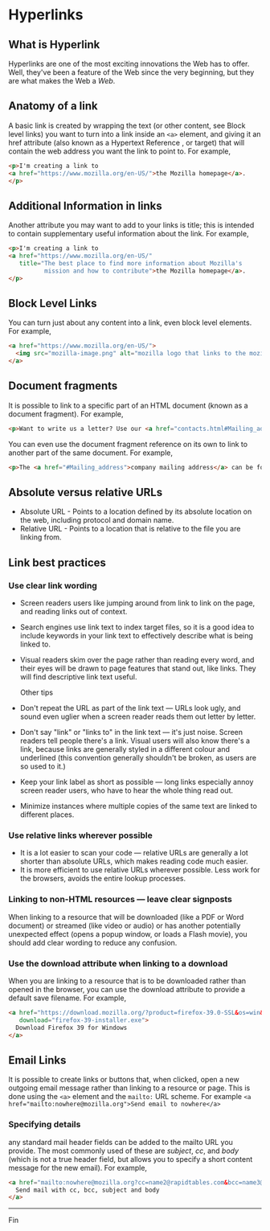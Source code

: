 # Hyperlinks

## What is Hyperlink

Hyperlinks are one of the most exciting innovations the Web has to offer. Well, they've been a feature of the Web since the very beginning, but they are what makes the Web a *Web*.

## Anatomy of a link

A basic link is created by wrapping the text (or other content, see Block level links) you want to turn into a link inside an `<a>` element, and giving it an href attribute (also known as a Hypertext Reference , or target) that will contain the web address you want the link to point to. For example,

```html
<p>I'm creating a link to
<a href="https://www.mozilla.org/en-US/">the Mozilla homepage</a>.
</p>
```

## Additional Information in links

Another attribute you may want to add to your links is title; this is intended to contain supplementary useful information about the link. For example,

```html
<p>I'm creating a link to
<a href="https://www.mozilla.org/en-US/"
   title="The best place to find more information about Mozilla's
          mission and how to contribute">the Mozilla homepage</a>.
</p>
```

## Block Level Links

You can turn just about any content into a link, even block level elements. For example,

```html
<a href="https://www.mozilla.org/en-US/">
  <img src="mozilla-image.png" alt="mozilla logo that links to the mozilla homepage">
</a>
```

## Document fragments

It is possible to link to a specific part of an HTML document (known as a document fragment). For example,

```html
<p>Want to write us a letter? Use our <a href="contacts.html#Mailing_address">mailing address</a>.</p>
```

You can even use the document fragment reference on its own to link to another part of the same document. For example,

```html
<p>The <a href="#Mailing_address">company mailing address</a> can be found at the bottom of this page.</p>
```

## Absolute versus relative URLs

* Absolute URL - Points to a location defined by its absolute location on the web, including protocol and domain name.
* Relative URL - Points to a location that is relative to the file you are linking from.

## Link best practices

### Use clear link wording

* Screen readers users like jumping around from link to link on the page, and reading links out of context.
* Search engines use link text to index target files, so it is a good idea to include keywords in your link text to effectively describe what is being linked to.
* Visual readers skim over the page rather than reading every word, and their eyes will be drawn to page features that stand out, like links. They will find descriptive link text useful.

  Other tips

* Don't repeat the URL as part of the link text — URLs look ugly, and sound even uglier when a screen reader reads them out letter by letter.
* Don't say "link" or "links to" in the link text — it's just noise. Screen readers tell people there's a link. Visual users will also know there's a link, because links are generally styled in a different colour and underlined (this convention generally shouldn't be broken, as users are so used to it.)
* Keep your link label as short as possible — long links especially annoy screen reader users, who have to hear the whole thing read out.
* Minimize instances where multiple copies of the same text are linked to different places.

### Use relative links wherever possible

* It is a lot easier to scan your code — relative URLs are generally a lot shorter than absolute URLs, which makes reading code much easier.
* It is more efficient to use relative URLs wherever possible. Less work for the browsers, avoids the entire lookup processes.

### Linking to non-HTML resources — leave clear signposts

When linking to a resource that will be downloaded (like a PDF or Word document) or streamed (like video or audio) or has another potentially unexpected effect (opens a popup window, or loads a Flash movie), you should add clear wording to reduce any confusion.

### Use the download attribute when linking to a download

When you are linking to a resource that is to be downloaded rather than opened in the browser, you can use the download attribute to provide a default save filename. For example,

```html
<a href="https://download.mozilla.org/?product=firefox-39.0-SSL&os=win&lang=en-US"
   download="firefox-39-installer.exe">
  Download Firefox 39 for Windows
</a>
```

## Email Links

It is possible to create links or buttons that, when clicked, open a new outgoing email message rather than linking to a resource or page. This is done using the `<a>` element and the `mailto:` URL scheme. For example `<a href="mailto:nowhere@mozilla.org">Send email to nowhere</a>`

### Specifying details

any standard mail header fields can be added to the mailto URL you provide. The most commonly used of these are *subject*, *cc*, and *body* (which is not a true header field, but allows you to specify a short content message for the new email). For example,

```html
<a href="mailto:nowhere@mozilla.org?cc=name2@rapidtables.com&bcc=name3@rapidtables.com&amp;subject=The%20subject%20of%20the%20email &amp;body=The%20body%20of%20the%20email">
  Send mail with cc, bcc, subject and body
</a>
```

---

Fin
